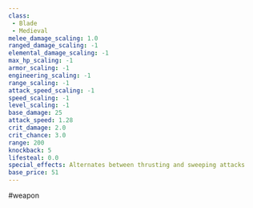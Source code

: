 ```yaml
---
class: 
 - Blade
 - Medieval
melee_damage_scaling: 1.0
ranged_damage_scaling: -1
elemental_damage_scaling: -1
max_hp_scaling: -1
armor_scaling: -1
engineering_scaling: -1
range_scaling: -1
attack_speed_scaling: -1
speed_scaling: -1
level_scaling: -1
base_damage: 25
attack_speed: 1.28
crit_damage: 2.0
crit_chance: 3.0
range: 200
knockback: 5
lifesteal: 0.0
special_effects: Alternates between thrusting and sweeping attacks
base_price: 51
---
```

#weapon